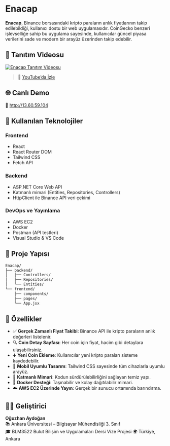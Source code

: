 # Enacap

**Enacap**, Binance borsasındaki kripto paraların anlık fiyatlarının takip edilebildiği, kullanıcı dostu bir web uygulamasıdır. CoinGecko benzeri işlevselliğe sahip bu uygulama sayesinde, kullanıcılar güncel piyasa verilerini sade ve modern bir arayüz üzerinden takip edebilir.

## 🎥 Tanıtım Videosu

[![Enacap Tanıtım Videosu](https://img.youtube.com/vi/EBTi6JkdhDo/0.jpg)](https://youtu.be/EBTi6JkdhDo)

> 📌 [YouTube’da İzle](https://youtu.be/EBTi6JkdhDo)

## 🌐 Canlı Demo

🔗 http://13.60.59.104

## 🚀 Kullanılan Teknolojiler

### Frontend

- React
- React Router DOM
- Tailwind CSS
- Fetch API

### Backend

- ASP.NET Core Web API
- Katmanlı mimari (Entities, Repositories, Controllers)
- HttpClient ile Binance API veri çekimi

### DevOps ve Yayınlama

- AWS EC2
- Docker
- Postman (API testleri)
- Visual Studio & VS Code

## 📁 Proje Yapısı

```bash
Enacap/
├── backend/
│   ├── Controllers/
│   ├── Repositories/
│   └── Entities/
└── frontend/
    ├── components/
    ├── pages/
    └── App.jsx
```

## 📌 Özellikler

- ✅ **Gerçek Zamanlı Fiyat Takibi**: Binance API ile kripto paraların anlık değerleri listelenir.
- 🔍 **Coin Detay Sayfası**: Her coin için fiyat, hacim gibi detaylara ulaşabilirsiniz.
- ➕ **Yeni Coin Ekleme**: Kullanıcılar yeni kripto paraları sisteme kaydedebilir.
- 📱 **Mobil Uyumlu Tasarım**: Tailwind CSS sayesinde tüm cihazlarla uyumlu arayüz.
- 🧱 **Katmanlı Mimari**: Kodun sürdürülebilirliğini sağlayan temiz yapı.
- 🐳 **Docker Desteği**: Taşınabilir ve kolay dağıtılabilir mimari.
- ☁️ **AWS EC2 Üzerinde Yayın**: Gerçek bir sunucu ortamında barındırma.

## 👨‍💻 Geliştirici

**Oğuzhan Aydoğan**  
📚 Ankara Üniversitesi – Bilgisayar Mühendisliği 3. Sınıf  
🎓 BLM3522 Bulut Bilişim ve Uygulamaları Dersi Vize Projesi
🌍 Türkiye, Ankara
